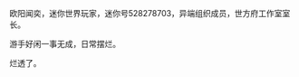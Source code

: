 <!---
- 👋 Hi, I’m @OWALabuy 迷你世界欧阳闻奕
- ✨ My Miniworld UIN is 528278703 .
- 👀 I’m interested in watching porn .
- 🌱 I’m currently learning HTML CSS JavaScript
- 💞️ I’m looking to collaborate on ...
- 📫 [My Telegram](https://t.me/OWALabuy)
--->
<!---
OWALabuy/OWALabuy is a ✨ special ✨ repository because its `README.md` (this file) appears on your GitHub profile.
You can click the Preview link to take a look at your changes.
--->

欧阳闻奕，迷你世界玩家，迷你号528278703，异端组织成员，世方府工作室室长。

游手好闲一事无成，日常摆烂。

烂透了。
